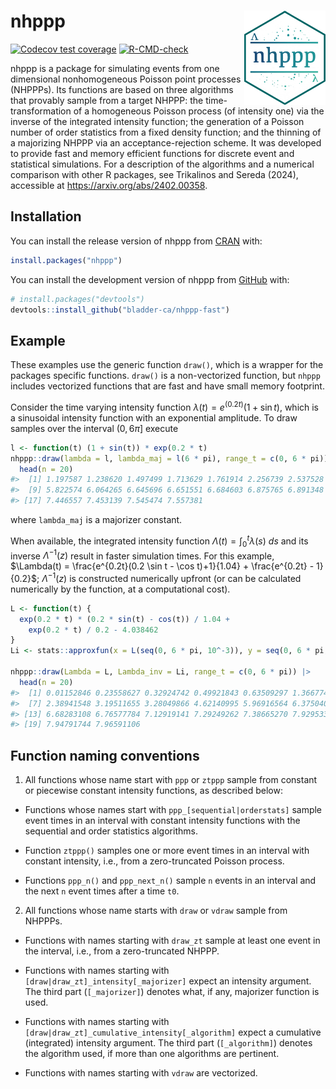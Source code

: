 
<!-- README.md is generated from README.Rmd. Please edit that file -->

# nhppp <img src="man/figures/logo.png" align="right" width="130">

<!-- badges: start -->

[![Codecov test
coverage](https://codecov.io/gh/bladder-ca/nhppp-fast/branch/main/graph/badge.svg)](https://app.codecov.io/gh/bladder-ca/nhppp-fast?branch=main)
[![R-CMD-check](https://github.com/bladder-ca/nhppp-fast/actions/workflows/R-CMD-check.yaml/badge.svg)](https://github.com/bladder-ca/nhppp-fast/actions/workflows/R-CMD-check.yaml)
<!-- badges: end -->

nhppp is a package for simulating events from one dimensional
nonhomogeneous Poisson point processes (NHPPPs). Its functions are based
on three algorithms that provably sample from a target NHPPP: the
time-transformation of a homogeneous Poisson process (of intensity one)
via the inverse of the integrated intensity function; the generation of
a Poisson number of order statistics from a fixed density function; and
the thinning of a majorizing NHPPP via an acceptance-rejection scheme.
It was developed to provide fast and memory efficient functions for
discrete event and statistical simulations. For a description of the
algorithms and a numerical comparison with other R packages, see
Trikalinos and Sereda (2024), accessible at
<https://arxiv.org/abs/2402.00358>.

## Installation

You can install the release version of nhppp from
[CRAN](https://cran.r-project.org) with:

``` r
install.packages("nhppp")
```

You can install the development version of nhppp from
[GitHub](https://github.com/) with:

``` r
# install.packages("devtools")
devtools::install_github("bladder-ca/nhppp-fast")
```

## Example

These examples use the generic function `draw()`, which is a wrapper for
the packages specific functions. `draw()` is a non-vectorized function,
but `nhppp` includes vectorized functions that are fast and have small
memory footprint.

Consider the time varying intensity function
$\lambda(t) = e^{(0.2t)} (1 + \sin t)$, which is a sinusoidal intensity
function with an exponential amplitude. To draw samples over the
interval $(0, 6\pi]$ execute

``` r
l <- function(t) (1 + sin(t)) * exp(0.2 * t)
nhppp::draw(lambda = l, lambda_maj = l(6 * pi), range_t = c(0, 6 * pi)) |>
  head(n = 20)
#>  [1] 1.197587 1.238620 1.497499 1.713629 1.761914 2.256739 2.537528 3.622938
#>  [9] 5.822574 6.064265 6.645696 6.651551 6.684603 6.875765 6.891348 7.130680
#> [17] 7.446557 7.453139 7.545474 7.557381
```

where `lambda_maj` is a majorizer constant.

When available, the integrated intensity function
$\Lambda(t) = \int_0^t \lambda(s) \ ds$ and its inverse
$\Lambda^{-1}(z)$ result in faster simulation times. For this example,
$\Lambda(t) = \frac{e^{0.2t}(0.2 \sin t - \cos t)+1}{1.04} + \frac{e^{0.2t} - 1}{0.2}$;
$\Lambda^{-1}(z)$ is constructed numerically upfront (or can be
calculated numerically by the function, at a computational cost).

``` r
L <- function(t) {
  exp(0.2 * t) * (0.2 * sin(t) - cos(t)) / 1.04 +
    exp(0.2 * t) / 0.2 - 4.038462
}
Li <- stats::approxfun(x = L(seq(0, 6 * pi, 10^-3)), y = seq(0, 6 * pi, 10^-3), rule = 2)

nhppp::draw(Lambda = L, Lambda_inv = Li, range_t = c(0, 6 * pi)) |>
  head(n = 20)
#>  [1] 0.01152846 0.23558627 0.32924742 0.49921843 0.63509297 1.36677413
#>  [7] 2.38941548 3.19511655 3.28049866 4.62140995 5.96916564 6.37504015
#> [13] 6.68283108 6.76577784 7.12919141 7.29249262 7.38665270 7.92953383
#> [19] 7.94791744 7.96591106
```

## Function naming conventions

1.  All functions whose name start with `ppp` or `ztppp` sample from
    constant or piecewise constant intensity functions, as described
    below:

- Functions whose names start with `ppp_[sequential|orderstats]` sample
  event times in an interval with constant intensity functions with the
  sequential and order statistics algorithms.

- Function `ztppp()` samples one or more event times in an interval with
  constant intensity, i.e., from a zero-truncated Poisson process.

- Functions `ppp_n()` and `ppp_next_n()` sample `n` events in an
  interval and the next `n` event times after a time `t0`.

2.  All functions whose name starts with `draw` or `vdraw` sample from
    NHPPPs.

- Functions with names starting with `draw_zt` sample at least one event
  in the interval, i.e., from a zero-truncated NHPPP.

- Functions with names starting with
  `[draw|draw_zt]_intensity[_majorizer]` expect an intensity argument.
  The third part (`[_majorizer]`) denotes what, if any, majorizer
  function is used.

- Functions with names starting with
  `[draw|draw_zt]_cumulative_intensity[_algorithm]` expect a cumulative
  (integrated) intensity argument. The third part (`[_algorithm]`)
  denotes the algorithm used, if more than one algorithms are pertinent.

- Functions with names starting with `vdraw` are vectorized.
